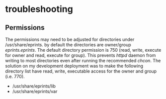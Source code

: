 
# troubleshooting

## Permissions

The permissions may need to be adjusted for directories under /usr/share/eprints.
by default the directories are owner/group *eprints.eprints*.  The default
directory permission is 750 (read, write, execute for owner and read, execute for
group). This prevents *httpd* daemon from writing to most directories even after
running the recommended *chcon*.  The solution on my development deployment
was to make the following directory list have read, write, executable access
for the owner and group (i.e. 770).

+ /usr/share/eprints/lib
+ /usr/share/eprints/var
